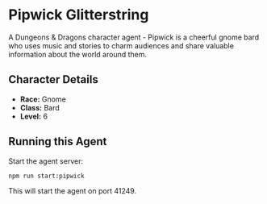# Pipwick Glitterstring

A Dungeons & Dragons character agent - Pipwick is a cheerful gnome bard who uses music and stories to charm audiences and share valuable information about the world around them.

## Character Details

- **Race:** Gnome
- **Class:** Bard
- **Level:** 6

## Running this Agent

Start the agent server:

```
npm run start:pipwick
```

This will start the agent on port 41249.
